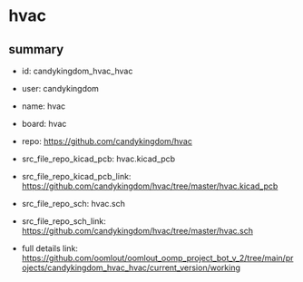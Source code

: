 # hvac
 
## summary 
* id: candykingdom_hvac_hvac
* user: candykingdom
* name: hvac
* board: hvac
* repo: https://github.com/candykingdom/hvac
* src_file_repo_kicad_pcb: hvac.kicad_pcb
* src_file_repo_kicad_pcb_link: https://github.com/candykingdom/hvac/tree/master/hvac.kicad_pcb


* src_file_repo_sch: hvac.sch
* src_file_repo_sch_link: https://github.com/candykingdom/hvac/tree/master/hvac.sch
* full details link: https://github.com/oomlout/oomlout_oomp_project_bot_v_2/tree/main/projects/candykingdom_hvac_hvac/current_version/working  







